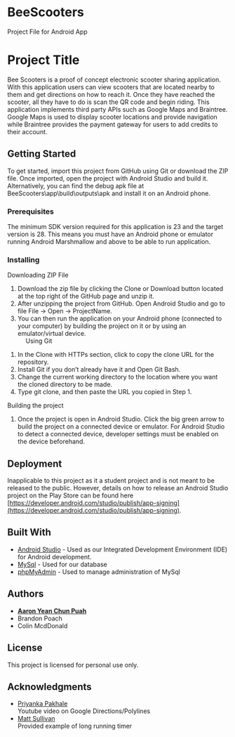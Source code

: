 # BeeScooters
Project File for Android App

# Project Title

Bee Scooters is a proof of concept electronic scooter sharing application. With this application users can view scooters that are located nearby to them and get directions on how to reach it. Once they have reached the scooter, all they have to do is scan the QR code and begin riding. This application implements third party APIs such as Google Maps and Braintree. Google Maps is used to display scooter locations and provide navigation while Braintree provides the payment gateway for users to add credits to their account.

## Getting Started

To get started, import this project from GitHub using Git or download the ZIP file. Once imported, open the project with Android Studio and build it. Alternatively, you can find the debug apk file at BeeScooters\app\build\outputs\apk and install it on an Android phone.

### Prerequisites

The minimum SDK version required for this application is 23 and the target version is 28. This means you must have an Android phone or emulator running Android Marshmallow and above to be able to run application.

### Installing

Downloading ZIP File
1)	Download the zip file by clicking the Clone or Download button located at the top right of the GitHub page and unzip it.
2)	After unzipping the project from GitHub. Open Android Studio and go to file File -> Open -> ProjectName. 
3)	You can then run the application on your Android phone (connected to your computer) by building the project on it or by using an emulator/virtual device.  
 
Using Git
1.	In the Clone with HTTPs section, click  to copy the clone URL for the repository.
2.	Install Git if you don’t already have it and Open Git Bash.
3.	Change the current working directory to the location where you want the cloned directory to be made.
4.	Type git clone, and then paste the URL you copied in Step 1.

Building the project
1.	Once the project is open in Android Studio. Click the big green arrow to build the project on a connected device or emulator. For Android Studio to detect a connected device, developer settings must be enabled on the device beforehand. 

## Deployment

Inapplicable to this project as it a student project and is not meant to be released to the public. However, details on how to release an Android Studio project on the Play Store can be found here [https://developer.android.com/studio/publish/app-signing](https://developer.android.com/studio/publish/app-signing).

## Built With

* [Android Studio](https://developer.android.com/studio/) - Used as our Integrated Development Environment (IDE) for Android development.
* [MySql](https://www.mysql.com/) - Used for our database
* [phpMyAdmin](https://www.phpmyadmin.net/) - Used to manage administration of MySql

## Authors

* **[Aaron Yean Chun Puah](https://github.com/nephorix)** 
* Brandon Poach
* Colin McdDonald

## License

This project is licensed for personal use only.

## Acknowledgments

* [Priyanka Pakhale](https://github.com/priyankapakhale) <br/>
Youtube video on Google Directions/Polylines
* [Matt Sullivan](https://github.com/mjohnsullivan) <br/>
Provided example of long running timer
